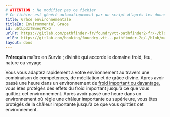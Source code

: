 ```yaml
---
# ATTENTION : Ne modifiez pas ce fichier
# Ce fichier est généré automatiquement par un script d'après les données du module Foundry VTT officiel et de sa traduction
title: Grâce environnementale
titleEn: Environmental Grace
id: u6tLp3zTBweq7CxO
urlFr: https://gitlab.com/pathfinder-fr/foundryvtt-pathfinder2-fr/-/blob/master/data/feats/u6tLp3zTBweq7CxO.htm
urlEn: https://gitlab.com/hooking/foundry-vtt---pathfinder-2e/-/blob/master/packs/data/feats.db/environmental-grace.json
layout: dons
---
```

<span>**Prérequis** maître en Survie ; divinité qui accorde le domaine froid, feu, nature ou voyage  

Vous vous adaptez rapidement à votre environnement au travers une combinaison de compétences, de méditation et de grâce divine. Après avoir passé une heure dans un environnement de <a href="https://2e.aonprd.com/Rules.aspx?ID=642">froid important ou davantage</a>, vous êtes protégés des effets du froid important jusqu'à ce que vous quittiez cet environnement. Après avoir passé une heure dans un environnement où règle une châleur importante ou supérieure, vous êtes protégés de la châleur importante jusqu'à ce que vous quittiez cet environnement.
